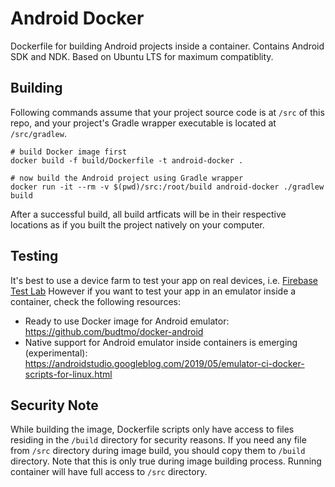 # Android Docker

Dockerfile for building Android projects inside a container.
Contains Android SDK and NDK.
Based on Ubuntu LTS for maximum compatiblity.

## Building

Following commands assume that your project source code is at `/src` of this repo, and your project's Gradle wrapper executable is located at `/src/gradlew`.

```
# build Docker image first
docker build -f build/Dockerfile -t android-docker .

# now build the Android project using Gradle wrapper
docker run -it --rm -v $(pwd)/src:/root/build android-docker ./gradlew build
```

After a successful build, all build artficats will be in their respective locations as if you built the project natively on your computer.

## Testing

It's best to use a device farm to test your app on real devices, i.e. [Firebase Test Lab](https://firebase.google.com/docs/test-lab)
However if you want to test your app in an emulator inside a container, check the following resources:

* Ready to use Docker image for Android emulator: https://github.com/budtmo/docker-android
* Native support for Android emulator inside containers is emerging (experimental): https://androidstudio.googleblog.com/2019/05/emulator-ci-docker-scripts-for-linux.html

## Security Note

While building the image, Dockerfile scripts only have access to files residing in the `/build` directory for security reasons.
If you need any file from `/src` directory during image build, you should copy them to `/build` directory.
Note that this is only true during image building process.
Running container will have full access to `/src` directory.
